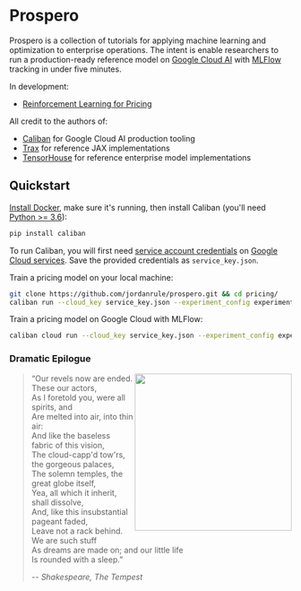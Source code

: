 # Prospero

Prospero is a collection of tutorials for applying machine learning and optimization to enterprise operations.  The intent is enable researchers to run a production-ready reference model on [Google Cloud AI](https://cloud.google.com/ai-platform) with [MLFlow](https://mlflow.org/) tracking in under five minutes.

In development:
* [Reinforcement Learning for Pricing](https://github.com/jordanrule/prospero/tree/master/pricing)

All credit to the authors of:
* [Caliban](https://github.com/google/caliban) for Google Cloud AI production tooling
* [Trax](https://github.com/google/trax) for reference JAX implementations
* [TensorHouse](https://github.com/ikatsov/tensor-house) for reference enterprise model implementations

## Quickstart

[Install Docker](https://hub.docker.com/editions/community/docker-ce-desktop-mac), make sure it's running, then install Caliban (you'll need [Python >= 3.6](https://www.python.org/downloads/mac-osx)):

```bash
pip install caliban
```

To run Caliban, you will first need [service account credentials](https://caliban.readthedocs.io/en/latest/cloud/service_account.html) on [Google Cloud services](https://caliban.readthedocs.io/en/latest/getting_started/cloud.html).  Save the provided credentials as `service_key.json`.

Train a pricing model on your local machine:

```bash
git clone https://github.com/jordanrule/prospero.git && cd pricing/
caliban run --cloud_key service_key.json --experiment_config experiment.json  --nogpu pricing.py
```

Train a pricing model on Google Cloud with MLFlow:

```bash
caliban cloud run --cloud_key service_key.json --experiment_config experiment.json --xgroup pricing_tutorial --nogpu pricing.py
```

### Dramatic Epilogue

<p>
<img style="float: right;" align="right" src="https://upload.wikimedia.org/wikipedia/commons/6/6a/William_Hamilton_Prospero_and_Ariel.jpg" width="280">

> “Our revels now are ended. These our actors, \
> As I foretold you, were all spirits, and \
> Are melted into air, into thin air: \
> And like the baseless fabric of this vision, \
> The cloud-capp'd tow'rs, the gorgeous palaces, \
> The solemn temples, the great globe itself, \
> Yea, all which it inherit, shall dissolve, \
> And, like this insubstantial pageant faded, \
> Leave not a rack behind. We are such stuff \
> As dreams are made on; and our little life \
> Is rounded with a sleep.”
>
> -- <cite>Shakespeare, The Tempest</cite>
</p>
